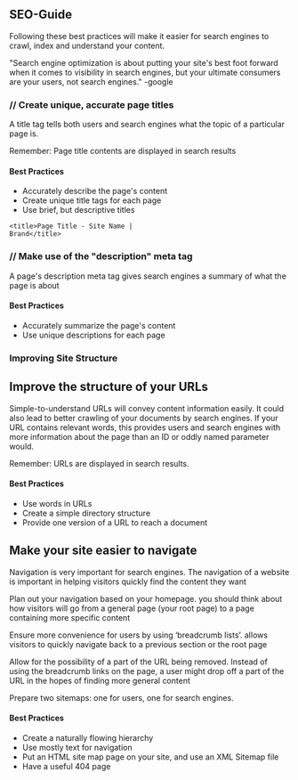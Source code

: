 <h2>SEO-Guide</h2>

Following these best practices will make it easier for search engines to crawl, index and understand your content.

"Search engine optimization is about putting your site's best foot forward when it comes to visibility in search engines, but your ultimate consumers are your users, not search engines." -google


<h3>// Create unique, accurate page titles</h3>
A title tag tells both users and search engines what the topic of a particular page is.

Remember: Page title contents are displayed in search results

<h4>Best Practices</h4>
<ul>
	<li>Accurately describe the page's content</li>
	<li>Create unique title tags for each page</li>
	<li>Use brief, but descriptive titles</li>
</ul>

<code>&lt;title&gt;Page Title - Site Name | Brand&lt;/title&gt;</code>


<h3>// Make use of the "description" meta tag</h3>
A page's description meta tag gives search engines a summary of what the page is about

<h4>Best Practices</h4>
<ul>
	<li>Accurately summarize the page's content</li>
	<li>Use unique descriptions for each page</li>
</ul>


<h3>Improving Site Structure</h3>


<h2>Improve the structure of your URLs</h2>

Simple-to-understand URLs will convey content information easily. It could also lead to better crawling of your documents by search engines. If your URL contains relevant words, this provides users and search engines with more information about the page than an ID or oddly named parameter would. 

Remember: URLs are displayed in search results. 

<h4>Best Practices</h4>
<ul>
	<li>Use words in URLs</li>
	<li>Create a simple directory structure</li>
	<li>Provide one version of a URL to reach a document</li>
</ul>



<h2>Make your site easier to navigate</h2>
Navigation is very important for search engines. The navigation of a website is important in helping visitors quickly find the content they want

Plan out your navigation based on your homepage. you should think about how visitors will go from a general page (your root page) to a page containing more specific content

Ensure more convenience for users by using ‘breadcrumb lists’. allows visitors to quickly navigate back to a previous section or the root page

Allow for the possibility of a part of the URL being removed. Instead of using the breadcrumb links on the page, a user might drop off a part of the URL in the hopes of finding more general content

Prepare two sitemaps: one for users, one for search engines. 

<h4>Best Practices</h4>
<ul>
	<li>Create a naturally flowing hierarchy</li>
	<li>Use mostly text for navigation</li>
	<li>Put an HTML site map page on your site, and use an XML Sitemap file</li>
	<li>Have a useful 404 page</li>
</ul>



